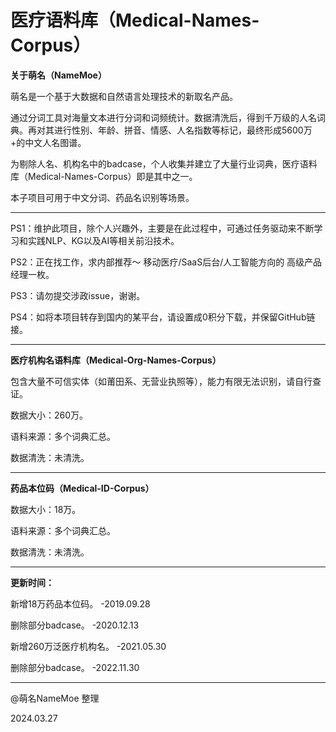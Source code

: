 # 医疗语料库（Medical-Names-Corpus）

<strong>关于萌名（NameMoe）</strong>

萌名是一个基于大数据和自然语言处理技术的新取名产品。

通过分词工具对海量文本进行分词和词频统计。数据清洗后，得到千万级的人名词典。再对其进行性别、年龄、拼音、情感、人名指数等标记，最终形成5600万+的中文人名图谱。

为剔除人名、机构名中的badcase，个人收集并建立了大量行业词典，医疗语料库（Medical-Names-Corpus）即是其中之一。

本子项目可用于中文分词、药品名识别等场景。

---

PS1：维护此项目，除个人兴趣外，主要是在此过程中，可通过任务驱动来不断学习和实践NLP、KG以及AI等相关前沿技术。

PS2：正在找工作，求内部推荐～ 移动医疗/SaaS后台/人工智能方向的 高级产品经理一枚。

PS3：请勿提交涉政issue，谢谢。

PS4：如将本项目转存到国内的某平台，请设置成0积分下载，并保留GitHub链接。

---

<strong>医疗机构名语料库（Medical-Org-Names-Corpus）</strong>

包含大量不可信实体（如莆田系、无营业执照等），能力有限无法识别，请自行查证。

数据大小：260万。

语料来源：多个词典汇总。

数据清洗：未清洗。

---

<strong>药品本位码（Medical-ID-Corpus）</strong>

数据大小：18万。

语料来源：多个词典汇总。

数据清洗：未清洗。

---

<strong>更新时间：</strong>

新增18万药品本位码。 -2019.09.28

删除部分badcase。 -2020.12.13

新增260万泛医疗机构名。 -2021.05.30

删除部分badcase。 -2022.11.30

---

@萌名NameMoe 整理

2024.03.27

